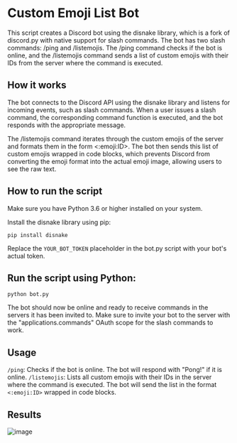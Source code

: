 # Custom Emoji List Bot
This script creates a Discord bot using the disnake library, which is a fork of discord.py with native support for slash commands. The bot has two slash commands: /ping and /listemojis. The /ping command checks if the bot is online, and the /listemojis command sends a list of custom emojis with their IDs from the server where the command is executed.

## How it works
The bot connects to the Discord API using the disnake library and listens for incoming events, such as slash commands. When a user issues a slash command, the corresponding command function is executed, and the bot responds with the appropriate message.

The /listemojis command iterates through the custom emojis of the server and formats them in the form <:emoji:ID>. The bot then sends this list of custom emojis wrapped in code blocks, which prevents Discord from converting the emoji format into the actual emoji image, allowing users to see the raw text.

## How to run the script
Make sure you have Python 3.6 or higher installed on your system.

Install the disnake library using pip:


`pip install disnake`

Replace the `YOUR_BOT_TOKEN` placeholder in the bot.py script with your bot's actual token.

## Run the script using Python:

`python bot.py`

The bot should now be online and ready to receive commands in the servers it has been invited to. Make sure to invite your bot to the server with the "applications.commands" OAuth scope for the slash commands to work.

## Usage
`/ping`: Checks if the bot is online. The bot will respond with "Pong!" if it is online.
`/listemojis`: Lists all custom emojis with their IDs in the server where the command is executed. The bot will send the list in the format `<:emoji:ID>` wrapped in code blocks.


## Results 
![image](https://user-images.githubusercontent.com/31442053/228791111-517c4f64-d04e-4b25-9de1-e0e79896f494.png)
